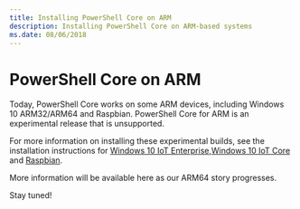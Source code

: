 ```yaml
---
title: Installing PowerShell Core on ARM
description: Installing PowerShell Core on ARM-based systems
ms.date: 08/06/2018
---
```


# PowerShell Core on ARM

Today, PowerShell Core works on some ARM devices, including Windows 10 ARM32/ARM64 and Raspbian.
PowerShell Core for ARM is an experimental release that is unsupported.

For more information on installing these experimental builds, see the installation instructions for
[Windows 10 IoT Enterprise](installing-powershell-core-on-windows.md#deploying-on-windows-10-iot-enterprise),[Windows 10 IoT Core](installing-powershell-core-on-windows.md#deploying-on-windows-10-iot-core) 
and [Raspbian](installing-powershell-core-on-linux.md#raspbian).

More information will be available here as our ARM64 story progresses.

Stay tuned!
